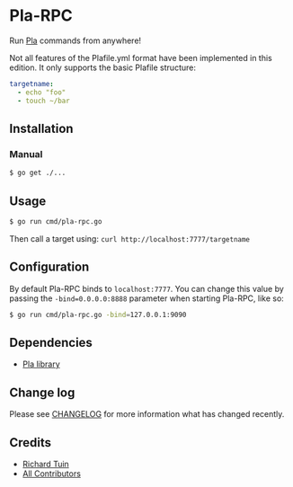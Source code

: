 # Pla-RPC

Run [Pla](http://github.com/rtuin/pla) commands from anywhere!

Not all features of the Plafile.yml format have been implemented in this edition.
It only supports the basic Plafile structure:

```yaml
targetname:
  - echo "foo"
  - touch ~/bar
```

## Installation
### Manual

```bash
$ go get ./...
```

## Usage

```bash
$ go run cmd/pla-rpc.go
```

Then call a target using:
`curl http://localhost:7777/targetname`

## Configuration

By default Pla-RPC binds to `localhost:7777`. You can change this value by passing the `-bind=0.0.0.0:8888` parameter when starting Pla-RPC, like so:

```bash
$ go run cmd/pla-rpc.go -bind=127.0.0.1:9090
```

## Dependencies

* [Pla library](https://github.com/rtuin/go-plalib.git)

## Change log

Please see [CHANGELOG](CHANGELOG.md) for more information what has changed recently.

## Credits

- [Richard Tuin](http://github.com/rtuin)
- [All Contributors](https://github.com/rtuin/pla-rpc/contributors)
